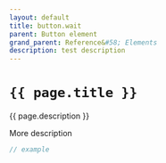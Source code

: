 ```yaml
---
layout: default
title: button.wait
parent: Button element
grand_parent: Reference&#58; Elements
description: test description
---
```


#  `{{ page.title }}`

{{ page.description }}

<!-- continue command description -->

More description

```javascript
// example
```